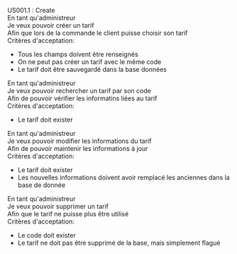 US001.1 : Create  
En tant qu'administreur  
Je veux pouvoir créer un tarif  
Afin que lors de la commande le client puisse choisir son tarif  
Critères d'acceptation:  
- Tous les champs doivent être renseignés
- On ne peut pas créer un tarif avec le même code
- Le tarif doit être sauvegardé dans la base données
  
En tant qu'administreur  
Je veux pouvoir rechercher un tarif par son code  
Afin de pouvoir vérifier les informatins liées au tarif   
Critères d'acceptation:  
- Le tarif doit exister
  
En tant qu'administreur  
Je veux pouvoir modifier les informations du tarif  
Afin de pouvoir maintenir les informations à jour   
Critères d'acceptation:  
- Le tarif doit exister
- Les nouvelles informations doivent avoir remplacé les anciennes dans la base de donnée
  
En tant qu'administreur  
Je veux pouvoir supprimer un tarif  
Afin que le tarif ne puisse plus être utilisé   
Critères d'acceptation:  
- Le code doit exister
- Le tarif ne doit pas être supprimé de la base, mais simplement flagué

